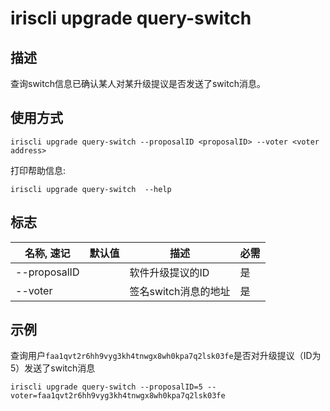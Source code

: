 # iriscli upgrade query-switch

## 描述

查询switch信息已确认某人对某升级提议是否发送了switch消息。

## 使用方式

```
iriscli upgrade query-switch --proposalID <proposalID> --voter <voter address>
```
打印帮助信息:

```
iriscli upgrade query-switch  --help
```

## 标志

| 名称, 速记       | 默认值                     | 描述                                                        | 必需     |
| --------------- | -------------------------- | ----------------------------------------------------------------- | -------- |
| --proposalID      |        | 软件升级提议的ID                              | 是     |
| --voter     |                            | 签名switch消息的地址                             | 是      |

## 示例

查询用户`faa1qvt2r6hh9vyg3kh4tnwgx8wh0kpa7q2lsk03fe`是否对升级提议（ID为5）发送了switch消息

```
iriscli upgrade query-switch --proposalID=5 --voter=faa1qvt2r6hh9vyg3kh4tnwgx8wh0kpa7q2lsk03fe
```
